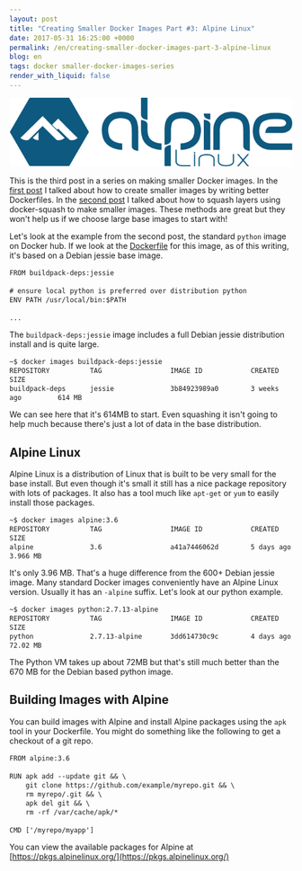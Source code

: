 ```yaml
---
layout: post
title: "Creating Smaller Docker Images Part #3: Alpine Linux"
date: 2017-05-31 16:25:00 +0000
permalink: /en/creating-smaller-docker-images-part-3-alpine-linux
blog: en
tags: docker smaller-docker-images-series
render_with_liquid: false
---
```


<img alt="alpine linux" title="alpine linux" class="align-center" src="/assets/images/761/alpinelinux-logo.png">

This is the third post in a series on making smaller Docker images. In the [first post](/en/creating-smaller-docker-images) I talked about how to create smaller images by writing better Dockerfiles. In the [second post](/en/creating-smaller-docker-images-part2) I talked about how to squash layers using docker-squash to make smaller images. These methods are great but they won't help us if we choose large base images to start with!

Let's look at the example from the second post, the standard `python` image on Docker hub. If we look at the [Dockerfile](https://github.com/docker-library/python/blob/cd1f11aa745a05ddf6329678d5b12a097084681b/2.7/Dockerfile) for this image, as of this writing, it's based on a Debian jessie base image.

```docker
FROM buildpack-deps:jessie

# ensure local python is preferred over distribution python
ENV PATH /usr/local/bin:$PATH

...
```

The `buildpack-deps:jessie` image includes a full Debian jessie distribution install and is quite large.

```shell
~$ docker images buildpack-deps:jessie
REPOSITORY          TAG                 IMAGE ID            CREATED             SIZE
buildpack-deps      jessie              3b84923989a0        3 weeks ago         614 MB
```

We can see here that it's 614MB to start. Even squashing it isn't going to help much because there's just a lot of data in the base distribution.

## Alpine Linux

Alpine Linux is a distribution of Linux that is built to be very small for the base install. But even though it's small it still has a nice package repository with lots of packages. It also has a tool much like `apt-get` or `yum` to easily install those packages.

```shell
~$ docker images alpine:3.6
REPOSITORY          TAG                 IMAGE ID            CREATED             SIZE
alpine              3.6                 a41a7446062d        5 days ago          3.966 MB
```

It's only 3.96 MB. That's a huge difference from the 600+ Debian jessie image. Many standard Docker images conveniently have an Alpine Linux version. Usually it has an `-alpine` suffix. Let's look at our python example.

```shell
~$ docker images python:2.7.13-alpine
REPOSITORY          TAG                 IMAGE ID            CREATED             SIZE
python              2.7.13-alpine       3dd614730c9c        4 days ago          72.02 MB
```

The Python VM takes up about 72MB but that's still much better than the 670 MB for the Debian based python image.

## Building Images with Alpine

You can build images with Alpine and install Alpine packages using the `apk` tool in your Dockerfile. You might do something like the following to get a checkout of a git repo.

```docker
FROM alpine:3.6

RUN apk add --update git && \
    git clone https://github.com/example/myrepo.git && \
    rm myrepo/.git && \
    apk del git && \
    rm -rf /var/cache/apk/*

CMD ['/myrepo/myapp']
```

You can view the available packages for Alpine at [https://pkgs.alpinelinux.org/](https://pkgs.alpinelinux.org/)

